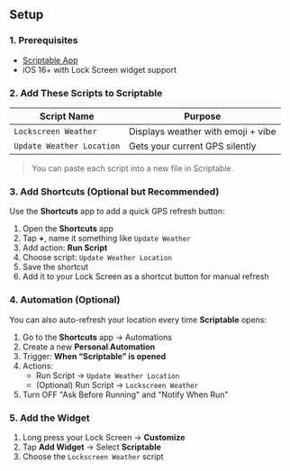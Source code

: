 ## Setup

### 1. Prerequisites
- [Scriptable App](https://apps.apple.com/us/app/scriptable/id1405459188)
- iOS 16+ with Lock Screen widget support

### 2. Add These Scripts to Scriptable

| Script Name              | Purpose                                 |
|--------------------------|------------------------------------------|
| `Lockscreen Weather`     | Displays weather with emoji + vibe       |
| `Update Weather Location`| Gets your current GPS silently           |

> You can paste each script into a new file in Scriptable.

### 3. Add Shortcuts (Optional but Recommended)

Use the **Shortcuts** app to add a quick GPS refresh button:

1. Open the **Shortcuts** app
2. Tap **+**, name it something like `Update Weather`
3. Add action: **Run Script**
4. Choose script: `Update Weather Location`
5. Save the shortcut
6. Add it to your Lock Screen as a shortcut button for manual refresh

### 4. Automation (Optional)

You can also auto-refresh your location every time **Scriptable** opens:

1. Go to the **Shortcuts** app → Automations
2. Create a new **Personal Automation**
3. Trigger: **When “Scriptable” is opened**
4. Actions:
   - Run Script → `Update Weather Location`
   - (Optional) Run Script → `Lockscreen Weather`
5. Turn OFF "Ask Before Running" and "Notify When Run"

### 5. Add the Widget

1. Long press your Lock Screen → **Customize**
2. Tap **Add Widget** → Select **Scriptable**
3. Choose the `Lockscreen Weather` script